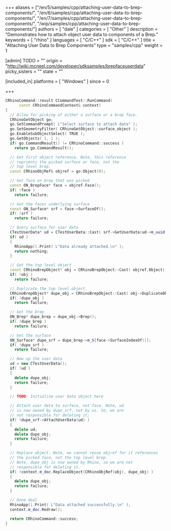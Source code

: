 +++
aliases = ["/en/5/samples/cpp/attaching-user-data-to-brep-components/", "/en/6/samples/cpp/attaching-user-data-to-brep-components/", "/en/7/samples/cpp/attaching-user-data-to-brep-components/", "/wip/samples/cpp/attaching-user-data-to-brep-components/"]
authors = [ "dale" ]
categories = [ "Other" ]
description = "Demonstrates how to attach object user data to components of a Brep."
keywords = [ "rhino" ]
languages = [ "C/C++" ]
sdk = [ "C/C++" ]
title = "Attaching User Data to Brep Components"
type = "samples/cpp"
weight = 1

[admin]
TODO = ""
origin = "http://wiki.mcneel.com/developer/sdksamples/brepfaceuserdata"
picky_sisters = ""
state = ""

[included_in]
platforms = [ "Windows" ]
since = 0

+++

```cpp
CRhinoCommand::result CCommandTest::RunCommand(
      const CRhinoCommandContext& context)
{
  // Allow for picking of either a surface or a brep face.
  CRhinoGetObject go;
  go.SetCommandPrompt( L"Select surface to attach data" );
  go.SetGeometryFilter( CRhinoGetObject::surface_object );
  go.EnableSubObjectSelect( TRUE );
  go.GetObjects( 1, 1 );
  if( go.CommandResult() != CRhinoCommand::success )
    return go.CommandResult();

  // Get first object reference. Note, this reference
  // reprsents the picked surface or face, not the
  // top level brep.
  const CRhinoObjRef& objref = go.Object(0);

  // Get face on brep that was picked
  const ON_BrepFace* face = objref.Face();
  if( !face )
    return failure;

  // Get the faces underlying surface
  const ON_Surface* srf = face->SurfaceOf();
  if( !srf )
    return failure;

  // Query surface for user data
  CTestUserData* ud = CTestUserData::Cast( srf->GetUserData(ud->m_uuid) );
  if( ud )
  {
    RhinoApp().Print( L"Data already attached.\n" );
    return nothing;
  }

  // Get the top level object
  const CRhinoBrepObject* obj = CRhinoBrepObject::Cast( objref.Object() );
  if( !obj )
    return failure;

  // Duplicate the top level object.
  CRhinoBrepObject* dupe_obj = CRhinoBrepObject::Cast( obj->DuplicateObject() );
  if( !dupe_obj )
    return failure;

  // Get the brep
  ON_Brep* dupe_brep = dupe_obj->Brep();
  if( !dupe_brep )
    return failure;

  // Get the surface
  ON_Surface* dupe_srf = dupe_brep->m_S[face->SurfaceIndexOf()];
  if( !dupe_srf )
    return failure;

  // New up the user data
  ud = new CTestUserData();
  if( !ud )
  {
    delete dupe_obj;
    return failure;
  }

  // TODO: Initialize user data object here

  // Attach user data to surface, not face. Note, ud
  // is now owned by dupe_srf, not by us. So, we are
  // not responsible for deleting it;
  if( !dupe_srf->AttachUserData(ud) )
  {
    delete ud;
    delete dupe_obj;
    return failure;
  }

  // Replace object. Note, we cannot reuse objref for it references
  // the picked face, not the top level brep.
  // Note, dupe_obj is now owned by Rhino, so we are not
  // responsible for deleting it.
  if( !context.m_doc.ReplaceObject(CRhinoObjRef(obj), dupe_obj) )
  {
    delete dupe_obj;
    return failure;
  }

  // Done deal
  RhinoApp().Print( L"Data attached successfully.\n" );
  context.m_doc.Redraw();

  return CRhinoCommand::success;
}
```

